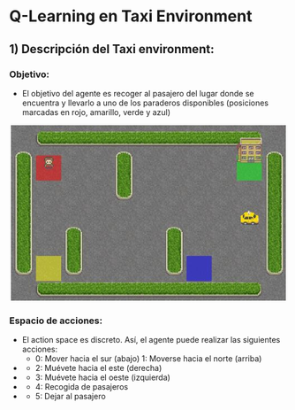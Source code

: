 # Q-Learning en Taxi Environment
## 1) Descripción del Taxi environment:
### Objetivo:
* El objetivo del agente es recoger al pasajero del lugar donde se encuentra y llevarlo a uno de los paraderos disponibles (posiciones marcadas en rojo, amarillo, verde y azul)

<div align="center">
  <img src="https://github.com/DianaMLlamocaZ/REINFORCEMENT_LEARNING/blob/main/Q-LEARNING/RL%20-%20TAXI/IMAGENES/TaxiEnv.JPG">
</div>

### Espacio de acciones:
* El action space es discreto. Así, el agente puede realizar las siguientes acciones:
  - 0: Mover hacia el sur (abajo) 1: Moverse hacia el norte (arriba)
 * - 2: Muévete hacia el este (derecha)
 * - 3: Muévete hacia el oeste (izquierda)
 * - 4: Recogida de pasajeros
 * - 5: Dejar al pasajero

